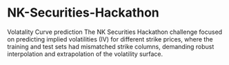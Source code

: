 # NK-Securities-Hackathon
Volatality Curve prediction
The NK Securities Hackathon challenge focused on predicting implied volatilities (IV) for different strike prices, where the training and test sets had mismatched strike columns, demanding robust interpolation and extrapolation of the volatility surface.
